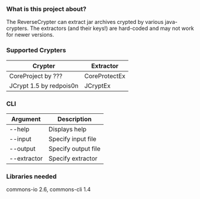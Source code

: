 ### What is this project about?
The ReverseCrypter can extract jar archives crypted by various java-crypters. The extractors (and their keys!) are hard-coded and may not work for newer versions.

### Supported Crypters
| Crypter | Extractor |
| --- | --- |
| CoreProject by ??? | CoreProtectEx |
| JCrypt 1.5 by redpois0n | JCryptEx |

### CLI
| Argument | Description |
| --- | --- |
| --help | Displays help |
| --input | Specify input file |
| --output | Specify output file |
| --extractor | Specify extractor |

### Libraries needed
commons-io 2.6, commons-cli 1.4